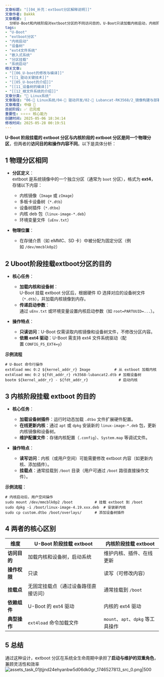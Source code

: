 ```yaml
---
文章标题: "[[04_补充：extboot分区解释说明]]" 
文章作者: Dakkk
文章概要: |
  分析U-Boot和内核阶段对extboot分区的不同访问目的，U-Boot只读加载内核启动，内核阶段可读写维护更新
tags:
- "U-Boot"
- "extboot分区"
- "内核启动"
- "设备树"
- "ext4文件系统"
- "嵌入式系统"
- "分区挂载"
- "系统启动"
相关文章:
- "[[06_U-boot的修改与编译]]"
- "[[1_驱动关键技术]]"
- "[[05_U-boot的介绍]]"
- "[[11_设备树的编译]]"
- "[[12_根文件系统的介绍]]"
文章分类: "🐧 Linux系统"
文章路径: "06-🐧 Linux系统/04-🔌 驱动开发/02-💾 Lubancat-RK3568/2_镜像构建与部署/04_补充：extboot分区解释说明.md"
文章难度: 中级 🌳
目前阶段: ✅ 已完成
重要性: ⭐⭐⭐⭐ 核心能力
创建时间: 2025-05-06 18:34:14
修改时间: 2025-05-28 00:19:51
---
```



**U-Boot 阶段挂载的 extboot 分区与内核阶段的 extboot 分区是同一个物理分区**，但两者的**访问目的和操作内容不同**。以下是具体分析：

## 1 物理分区相同

- **分区定义**：  
    extboot 是系统镜像中的一个独立分区（通常为 `boot` 分区），格式为 **ext4**，存储以下内容：
    - 内核镜像（`Image` 或 `zImage`）
    - 多板卡设备树（`*.dtb`）
    - 设备树插件（`*.dtbo`）
    - 内核 deb 包（`linux-image-*.deb`）
    - 环境变量文件（`uEnv.txt`）

- **物理位置**：
    - 在存储介质（如 eMMC、SD 卡）中被分配为固定分区（例如 `/dev/mmcblk0p2`）
## 2 Uboot阶段挂载extboot分区的目的

- **核心任务**：
    - **加载内核和设备树**：  
        U-Boot 挂载 extboot 分区后，根据硬件 ID 选择对应的设备树文件（`*.dtb`），并加载内核镜像到内存。
    - **传递启动参数**：  
        通过 `uEnv.txt` 或环境变量设置内核启动参数（如 `root=PARTUUID=...`）。

- **操作特点**：
    - **只读访问**：U-Boot 仅需读取内核镜像和设备树文件，不修改分区内容。
    - **依赖 ext4 驱动**：U-Boot 需支持 ext4 文件系统驱动（配置 `CONFIG_FS_EXT4=y`）

**示例流程**
```shell
# U-Boot 命令行操作
ext4load mmc 0:2 ${kernel_addr_r} Image           # 从 extboot 加载内核
ext4load mmc 0:2 ${fdt_addr_r} rk3568-lubancat2.dtb # 加载设备树
bootm ${kernel_addr_r} - ${fdt_addr_r}              # 启动内核
```
## 3 内核阶段挂载 extboot 的目的

- **核心任务**：
    - **加载设备树插件**：运行时动态加载 `.dtbo` 文件扩展硬件配置。
    - **在线更新内核**：通过 `apt` 或 `dpkg` 安装新的 `linux-image-*.deb` 包，更新内核镜像和设备树。
    - **维护配置文件**：存储内核配置（`.config`）、`System.map` 等调试文件。

- **操作特点**：
    - **读写访问**：内核（或用户空间）可能需要修改 extboot 内容（如更新内核、添加插件）。
    - **挂载点**：通常挂载到 `/boot` 目录（用户可通过 `/boot` 路径直接操作文件）。

**示例流程**：
```shell
# 内核启动后，用户空间操作
sudo mount /dev/mmcblk0p2 /boot          # 挂载 extboot 到 /boot
sudo dpkg -i /boot/linux-image-4.19.xxx.deb  # 安装新内核
sudo cp custom.dtbo /boot/overlays/      # 添加设备树插件

```
## 4 两者的核心区别

| **维度**   | **U-Boot 阶段挂载 extboot** | **内核阶段挂载 extboot**         |
| -------- | ----------------------- | -------------------------- |
| **访问目的** | 加载内核和设备树，启动系统           | 维护内核、插件、在线更新               |
| **操作权限** | 只读                      | 读写（可修改内容）                  |
| **挂载点**  | 无固定挂载点（通过设备路径直接访问）      | 通常挂载到 `/boot`              |
| **依赖组件** | U-Boot 的 ext4 驱动        | 内核的 ext4 驱动                |
| **典型操作** | `ext4load` 命令加载文件       | `mount`、`apt`、`dpkg` 等工具操作 |
## 5 总结

通过这种设计，extboot 分区在系统全生命周期中承担了**启动与维护的双重角色**，兼顾灵活性和效率
![assets_task_01jtjjnd24ehyanbw5d06dk0gr_1746527813_src_0.png|500](https://my-obsidian-image.oss-cn-guangzhou.aliyuncs.com/2025/05/cd088d4a392c0ce371a18f1de068b19c.png)



